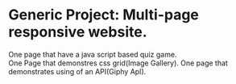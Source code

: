 # Generic Project: Multi-page responsive website.
One page that have a java script based quiz game.</br>
One Page that demonstres css grid(Image Gallery).
One page that demonstrates using of an API(Giphy ApI).
